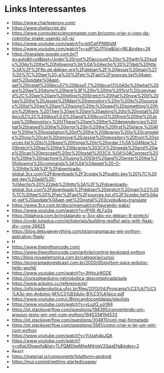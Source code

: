 Links Interessantes
===================

- https://www.charlesproxy.com/
- https://www.shellscript.sh/
- https://www.computersciencemaster.com.br/como-criar-o-jogo-da-cobrinha-snake-usando-p5-js/
- https://www.youtube.com/watch?v=bXCeFPNWjsM
- https://www.youtube.com/watch?v=sdP1i2J7tVw&list=WL&index=26
- https://translate.google.com.br/?sl=auto&tl=pt&text=Under%20root%20account%20or%20with%20sudo%20do%20the%20following%3A%0A%0Aecho%20%27deb%20http%3A%2F%2Fftp.de.debian.org%2Fdebian%2F%20jessie%20main%27%20%7C%20tee%20-a%20%2Fetc%2Fapt%2Fsources.list%0Aapt-get%20update%0Aapt-get%20install%20libicu57%20libssl1.7%20libcurl3%0ASo%20what%20are%20we%20doing%20here%3F%20In%20the%20first%20command%2C%20we%20are%20telling%20Stretch%20that%20now%20it%20has%20the%20Jessie%20Main%20repository%20in%20its%20sources%20list%20we%20are%20going%20to%20need%20something%20from%20there.%20Then%20we%20are%20asking%20to%20install%20libicu52%2C%20libssl1.0.0%20and%20libcurl3%20from%20the%20Jessie%20Repository.%20(These%20are%20the%20dependencies%20that%20raised%20the%20error%20in%20the%20first%20place.%20After%20the%20installation%20of%20the%20libraries%20is%20complete%20you%20can%20remove%20Jessie%20repository%20from%20sources.list%20to%20keep%20things%20in%20order.)%0A%0ANow%20Stretch%20has%20the%20libraries%203CX%20needs%20and%20we%20can%20proceed%20to%20install%203CX.%0A%0AConnect%20to%20the%20machine%20using%20SSH%20and%20enter%20the%20following%20commands%3A%0A%0Awget%20-O-%20http%3A%2F%2Fdownloads-global.3cx.com%2Fdownloads%2F3cxpbx%2Fpublic.key%20%7C%20apt-key%20add%20-%0Aecho%20%22deb%20http%3A%2F%2Fdownloads-global.3cx.com%2Fdownloads%2Fdebian%20stretch%20main%22%20%7C%20tee%20%2Fetc%2Fapt%2Fsources.list.d%2F3cxpbx.list%0Aapt-get%20update%0Aapt-get%20install%203cxpbx&op=translate
- https://www.3cx.com.br/docs/manual/configurando-pabx/
- https://www.youtube.com/watch?v=IPXB-8LFa3g
- https://tidahora.com.br/instalando-o-3cx-pbx-no-debian-9-stretch/
- https://code.tutsplus.com/pt/tutorials/building-restful-apis-with-flask-diy--cms-26625
- https://blog.debugeverything.com/pt/programacao-em-python-aplicativo-flask/
- H
- https://www.thepythoncode.com/
- https://www.thepythoncode.com/article/control-keyboard-python
- http://blog.novaeletronica.com.br/categoria/curso/
- https://programadoresbrasil.com.br/2020/05/python-para-arduino-hello-world/
- https://www.youtube.com/watch?v=3HitsJr8GDE
- https://cursodearduino.net/robotica-descomplicada/aula
- https://www.arduino.cc/reference/pt/
- https://oficinaderobotica.ufsc.br/files/2013/04/Programa%C3%A7%C3%A3o-em-Arduino-M%C3%B3dulo-B%C3%A1sico.pdf
- https://www.youtube.com/c/BrincandocomIdeias/playlists
- https://www.youtube.com/watch?v=vLuzO_vJrW4
- https://pt.stackoverflow.com/questions/194395/convertendo-um-arquivo-texto-em-xml-com-python/194533#194533
- https://pt.stackoverflow.com/questions/304810/xml-mal-formatado
- https://pt.stackoverflow.com/questions/3561/como-criar-e-ler-um-xml-com-python
- https://www.youtube.com/watch?v=Yclzah4pJQA
- https://www.youtube.com/watch?v=oKaU0lowofo&list=TLPQMDIwMjIwMjInjpV2QaxEfg&index=2
- React
- https://material.io/components?platform=android
- https://mui.com/pt/getting-started/usage/
- 
